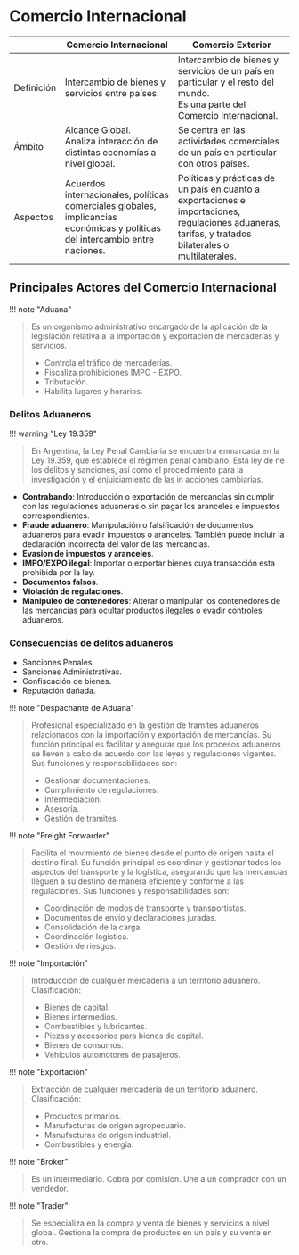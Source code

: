 # Comercio Internacional

|            | Comercio Internacional                                                                                                        | Comercio Exterior                                                                                                                                     |
| ---------- | ----------------------------------------------------------------------------------------------------------------------------- | ----------------------------------------------------------------------------------------------------------------------------------------------------- |
| Definición | Intercambio de bienes y servicios entre países.                                                                               | Intercambio de bienes y servicios de un país en particular y el resto del mundo. <br>Es una parte del Comercio Internacional.                         |
| Ámbito     | Alcance Global.<br>Analiza interacción de distintas economías a nivel global.                                                 | Se centra en las actividades comerciales de un país en particular con otros países.                                                                   |
| Aspectos   | Acuerdos internacionales, políticas comerciales globales, implicancias económicas y políticas del intercambio entre naciones. | Políticas y prácticas de un país en cuanto a exportaciones e importaciones, regulaciones aduaneras, tarifas, y tratados bilaterales o multilaterales. |

## Principales Actores del Comercio Internacional

!!! note "Aduana"
> Es un organismo administrativo encargado de la aplicación de la legislación relativa a la importación y exportación de mercaderías y servicios.
> - Controla el tráfico de mercaderías.
> - Fiscaliza prohibiciones IMPO - EXPO.
> - Tributación.
> - Habilita lugares y horarios.

### Delitos Aduaneros

!!! warning "Ley 19.359"
> En Argentina, la Ley Penal Cambiaria se encuentra enmarcada en la Ley 19.359, que establece el régimen penal cambiario. Esta ley de ne los delitos y sanciones, así como el procedimiento para la investigación y el enjuiciamiento de las in acciones cambiarias.


- **Contrabando**: Introducción o exportación de mercancías sin cumplir con las regulaciones aduaneras o sin pagar los aranceles e impuestos correspondientes.
- **Fraude aduanero**: Manipulación o falsificación de documentos aduaneros para evadir impuestos o aranceles. También puede incluir la declaración incorrecta del valor de las mercancías.
- **Evasion de impuestos y aranceles**.
- **IMPO/EXPO ilegal**: Importar o exportar bienes cuya transacción esta prohibida por la ley.
- **Documentos falsos**.
- **Violación de regulaciones**.
- **Manipuleo de contenedores**: Alterar o manipular los contenedores de las mercancías para ocultar productos ilegales o evadir controles aduaneros.

### Consecuencias de delitos aduaneros
- Sanciones Penales.
- Sanciones Administrativas.
- Confiscación de bienes.
- Reputación dañada.


!!! note "Despachante de Aduana"
> Profesional especializado en la gestión de tramites aduaneros relacionados con la importación y exportación de mercancías.
> Su función principal es facilitar y asegurar que los procesos aduaneros se lleven a cabo de acuerdo con las leyes y regulaciones vigentes. Sus funciones y responsabilidades son:
> - Gestionar documentaciones.
> - Cumplimiento de regulaciones.
> - Intermediación.
> - Asesoría.
> - Gestión de tramites.


!!! note "Freight Forwarder"
> Facilita el movimiento de bienes desde el punto de origen hasta el destino final.
> Su función principal es coordinar y gestionar todos los aspectos del transporte y la logística, asegurando que las mercancías lleguen a su destino de manera eficiente y conforme a las regulaciones. Sus funciones y responsabilidades son:
> - Coordinación de modos de transporte y transportistas.
> - Documentos de envío y declaraciones juradas.
> - Consolidación de la carga.
> - Coordinación logística.
> - Gestión de riesgos.


!!! note "Importación"
> Introducción de cualquier mercadería a un territorio aduanero.
> Clasificación:
> - Bienes de capital.
> - Bienes intermedios.
> - Combustibles y lubricantes.
> - Piezas y accesorios para bienes de capital.
> - Bienes de consumos.
> - Vehículos automotores de pasajeros.


!!! note "Exportación"
> Extracción de cualquier mercadería de un territorio aduanero.
> Clasificación:
> - Productos primarios.
> - Manufacturas de origen agropecuario.
> - Manufacturas de origen industrial.
> - Combustibles y energía.


!!! note "Broker"
> Es un intermediario.
> Cobra por comision.
> Une a un comprador con un vendedor.


!!! note "Trader"
> Se especializa en la compra y venta de bienes y servicios a nivel global.
> Gestiona la compra de productos en un país y su venta en otro.